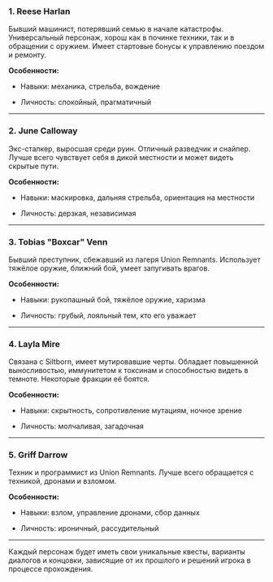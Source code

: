 
### 1. **Reese Harlan**

Бывший машинист, потерявший семью в начале катастрофы. Универсальный персонаж, хорош как в починке техники, так и в обращении с оружием. Имеет стартовые бонусы к управлению поездом и ремонту.

**Особенности:**

- Навыки: механика, стрельба, вождение
    
- Личность: спокойный, прагматичный
    

---

### 2. **June Calloway**

Экс-сталкер, выросшая среди руин. Отличный разведчик и снайпер. Лучше всего чувствует себя в дикой местности и может видеть скрытые пути.

**Особенности:**

- Навыки: маскировка, дальняя стрельба, ориентация на местности
    
- Личность: дерзкая, независимая
    

---

### 3. **Tobias "Boxcar" Venn**

Бывший преступник, сбежавший из лагеря Union Remnants. Использует тяжёлое оружие, ближний бой, умеет запугивать врагов.

**Особенности:**

- Навыки: рукопашный бой, тяжёлое оружие, харизма
    
- Личность: грубый, лояльный тем, кто его уважает
    

---

### 4. **Layla Mire**

Связана с Siltborn, имеет мутировавшие черты. Обладает повышенной выносливостью, иммунитетом к токсинам и способностью видеть в темноте. Некоторые фракции её боятся.

**Особенности:**

- Навыки: скрытность, сопротивление мутациям, ночное зрение
    
- Личность: молчаливая, загадочная
    

---

### 5. **Griff Darrow**

Техник и программист из Union Remnants. Лучше всего обращается с техникой, дронами и взломом.

**Особенности:**

- Навыки: взлом, управление дронами, сбор данных
    
- Личность: ироничный, рассудительный
    

---

Каждый персонаж будет иметь свои уникальные квесты, варианты диалогов и концовки, зависящие от их прошлого и решений игрока в процессе прохождения.

